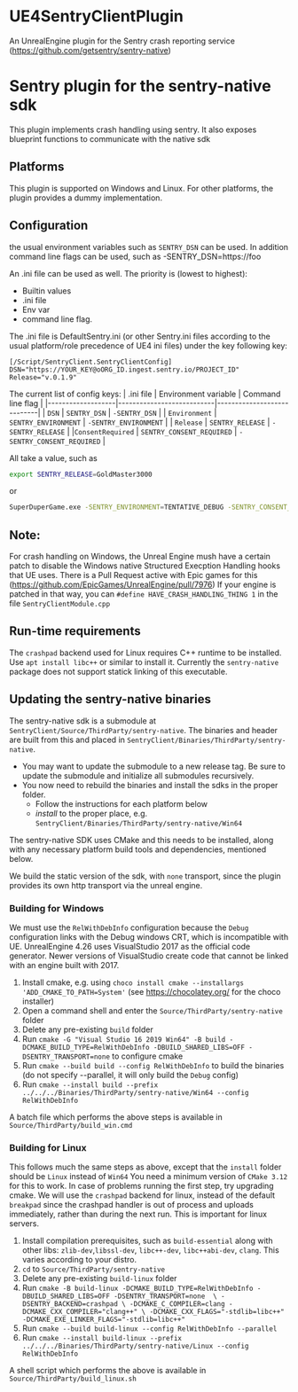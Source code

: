 # UE4SentryClientPlugin
An UnrealEngine plugin for the Sentry crash reporting service (https://github.com/getsentry/sentry-native)

# Sentry plugin for the sentry-native sdk
This plugin implements crash handling using sentry.  It also exposes blueprint functions to communicate
with the native sdk 

## Platforms
This plugin is supported on Windows and Linux.  For other platforms, the plugin provides
a dummy implementation.

## Configuration
the usual environment variables such as `SENTRY_DSN` can be used.  In addition
command line flags can be used, such as -SENTRY_DSN=https://foo

An .ini file can be used as well.  The priority is (lowest to highest):
- Builtin values
- .ini file
- Env var
- command line flag.

The .ini file is  DefaultSentry.ini (or other Sentry.ini files according to the usual platform/role precedence
of UE4 ini files) under the key following key:
```
[/Script/SentryClient.SentryClientConfig]
DSN="https://YOUR_KEY@oORG_ID.ingest.sentry.io/PROJECT_ID"
Release="v.0.1.9"
```

The current list of config keys:
| .ini file         | Environment variable      | Command line flag          |
|-------------------|---------------------------|----------------------------|
| `DSN`             | `SENTRY_DSN`              | `-SENTRY_DSN`              |
| `Environment`     | `SENTRY_ENVIRONMENT`      | `-SENTRY_ENVIRONMENT`      |
| `Release`         | `SENTRY_RELEASE`          | `-SENTRY_RELEASE`          |
|`ConsentRequired`  | `SENTRY_CONSENT_REQUIRED` | `-SENTRY_CONSENT_REQUIRED` |

All take a value, such as
```sh
export SENTRY_RELEASE=GoldMaster3000
```
or
```sh
SuperDuperGame.exe -SENTRY_ENVIRONMENT=TENTATIVE_DEBUG -SENTRY_CONSENT_REQUIRED=1
```

##  Note:
For crash handling on Windows, the Unreal Engine mush have a certain patch to disable the
Windows native Structured Execption Handling hooks that UE uses.  There is a Pull Request
active with Epic games for this (https://github.com/EpicGames/UnrealEngine/pull/7976)
If your engine is patched in that way, you can  `#define HAVE_CRASH_HANDLING_THING 1`
in the file `SentryClientModule.cpp`

## Run-time requirements

The `crashpad` backend used for Linux requires C++ runtime to be installed.  Use `apt install libc++`
or similar to install it.  Currently the `sentry-native` package does not support statick linking of
this executable.

## Updating the sentry-native binaries
The sentry-native sdk is a submodule at `SentryClient/Source/ThirdParty/sentry-native`.
The binaries and header are built from this and placed in `SentryClient/Binaries/ThirdParty/sentry-native`.

- You may want to update the submodule to a new release tag.  Be sure to update the submodule
  and initialize all submodules recursively.
- You now need to rebuild the binaries and install the sdks in the proper folder.
  - Follow the instructions for each platform below
  - _install_ to the proper place, e.g. `SentryClient/Binaries/ThirdParty/sentry-native/Win64`

The sentry-native SDK uses CMake and this needs to be installed, along with any necessary platform
build tools and dependencies, mentioned below.

We build the static version of the sdk, with `none` transport, since the plugin provides
its own http transport via the unreal engine.

### Building for Windows
We must use the `RelWithDebInfo` configuration because the `Debug` configuration links with
the Debug windows CRT, which is incompatible with UE. UnrealEngine 4.26 uses VisualStudio 2017 as the official code generator.  Newer versions of VisualStudio create code that cannot be linked with an engine built with 2017.

1. Install cmake, e.g. using `choco install cmake --installargs 'ADD_CMAKE_TO_PATH=System'` (see https://chocolatey.org/ for the choco installer)
2. Open a command shell and enter the `Source/ThirdParty/sentry-native` folder
3. Delete any pre-existing `build` folder
4. Run `cmake -G "Visual Studio 16 2019 Win64" -B build -DCMAKE_BUILD_TYPE=RelWithDebInfo -DBUILD_SHARED_LIBS=OFF -DSENTRY_TRANSPORT=none` to configure cmake
6. Run `cmake --build build --config RelWithDebInfo` to build the binaries (do not specify --parallel, it will only build the `Debug` config)
7. Run `cmake --install build --prefix ../../../Binaries/ThirdParty/sentry-native/Win64 --config RelWithDebInfo`

A batch file which performs the above steps is available in `Source/ThirdParty/build_win.cmd`

### Building for Linux
This follows much the same steps as above, except that the `install` folder should be `Linux` instead of `Win64`
You need a minimum version of `CMake 3.12` for this to work.  In case of problems running the first
step, try upgrading cmake.  We will use the `crashpad` backend for linux, instead of the default `breakpad` since the
crashpad handler is out of process and uploads immediately, rather than during the next run.  This is important for linux servers.
1. Install compilation prerequisites, such as `build-essential` along with other libs: `zlib-dev`,`libssl-dev`, `libc++-dev`,
   `libc++abi-dev`, `clang`.  This varies according to your distro.
2. `cd` to `Source/ThirdParty/sentry-native`
3. Delete any pre-existing `build-linux` folder
2. Run `cmake -B build-linux -DCMAKE_BUILD_TYPE=RelWithDebInfo -DBUILD_SHARED_LIBS=OFF -DSENTRY_TRANSPORT=none  \
       -DSENTRY_BACKEND=crashpad \
       -DCMAKE_C_COMPILER=clang -DCMAKE_CXX_COMPILER="clang++" \
       -DCMAKE_CXX_FLAGS="-stdlib=libc++" -DCMAKE_EXE_LINKER_FLAGS="-stdlib=libc++"`
3. Run `cmake --build build-linux --config RelWithDebInfo --parallel`
4. Run `cmake --install build-linux --prefix ../../../Binaries/ThirdParty/sentry-native/Linux --config RelWithDebInfo`

A shell script which performs the above is available in `Source/ThirdParty/build_linux.sh`
